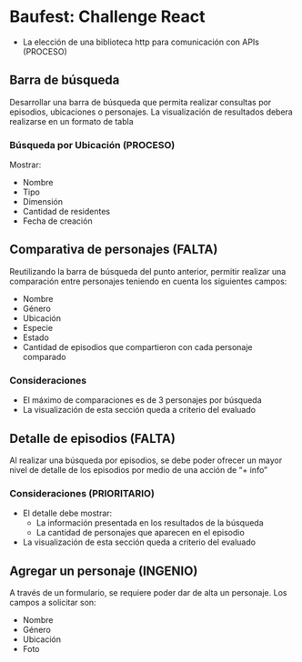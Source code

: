 # Baufest: Challenge React
<!-- ## Consideraciones Técnicas
Queda a criterio del evaluado:
- La elección del framework CSS a utilizar (bootstrap, material, etc)
- La elección de un componente de terceros para renderizado de tablas -->
- La elección de una biblioteca http para comunicación con APIs (PROCESO)

<!-- ## **Enunciado**
Haciendo uso de la [API Pública](https://rickandmortyapi.com/) de Rick & Morty, resolver: -->

## Barra de búsqueda
Desarrollar una barra de búsqueda que permita realizar consultas por episodios, ubicaciones o personajes. La visualización de resultados debera realizarse en un formato de tabla

<!-- ### *Bonus (Opcional)* -->
<!-- Implementar la visualización de resultados por medio de cards -->

<!-- ### Búsqueda por Personaje -->
<!-- Mostrar:
- Nombre
- Género
- Ubicación
- Un episodio en el que haya aparecido (debe variar cada vez que se muestra el personaje)
- Foto -->

### Búsqueda por Ubicación (PROCESO)
Mostrar:
- Nombre
- Tipo
- Dimensión
- Cantidad de residentes
- Fecha de creación

<!-- ### Búsqueda por Episodios
Mostrar:
- Nombre
- Fecha de emisión
- Código de episodio -->

## Comparativa de personajes (FALTA)
Reutilizando la barra de búsqueda del punto anterior, permitir realizar una comparación entre personajes teniendo en cuenta los siguientes campos:
- Nombre
- Género
- Ubicación
- Especie
- Estado
- Cantidad de episodios que compartieron con cada personaje comparado

### Consideraciones
- El máximo de comparaciones es de 3 personajes por búsqueda
- La visualización de esta sección queda a criterio del evaluado

## Detalle de episodios (FALTA)
Al realizar una búsqueda por episodios, se debe poder ofrecer un mayor nivel de detalle de los episodios por medio de una acción de “+ info”

### Consideraciones (PRIORITARIO)
- El detalle debe mostrar:
  - La información presentada en los resultados de la búsqueda
  - La cantidad de personajes que aparecen en el episodio
- La visualización de esta sección queda a criterio del evaluado

## Agregar un personaje (INGENIO)
A través de un formulario, se requiere poder dar de alta un personaje. Los campos a solicitar son:
- Nombre
- Género
- Ubicación
- Foto

<!-- ### Consideraciones -->
<!-- - El personaje debe existir dentro del contexto de la aplicación web -->
<!-- - Debera visualizarse como parte de los resultados de búsqueda -->

